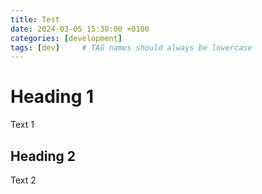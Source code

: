 ```yaml
---
title: Test
date: 2024-03-05 15:30:00 +0100
categories: [development]
tags: [dev]     # TAG names should always be lowercase
---
```


# Heading 1

Text 1


## Heading 2

Text 2
